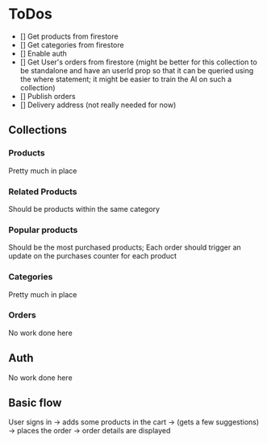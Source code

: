 # ToDos

- [] Get products from firestore
- [] Get categories from firestore
- [] Enable auth
- [] Get User's orders from firestore (might be better for this collection to be standalone and have an userId prop so that it can be queried using the where statement; it might be easier to train the AI on such a collection)
- [] Publish orders
- [] Delivery address (not really needed for now)

## Collections

### Products

Pretty much in place

### Related Products

Should be products within the same category

### Popular products

Should be the most purchased products; Each order should trigger an update on the purchases counter for each product

### Categories

Pretty much in place

### Orders

No work done here

## Auth

No work done here

## Basic flow

User signs in -> adds some products in the cart -> (gets a few suggestions) -> places the order -> order details are displayed
